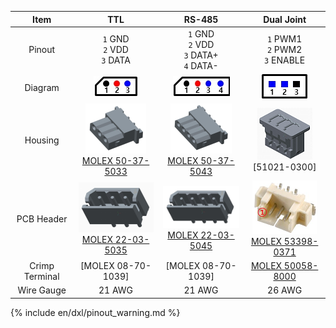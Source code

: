 
|Item|TTL|RS-485|Dual Joint|
|:---:|:---:|:---:|:---:|
|Pinout|`1` GND<br>`2` VDD<br>`3` DATA|`1` GND<br>`2` VDD<br>`3` DATA+<br>`4` DATA-|`1` PWM1<br>`2` PWM2<br>`3` ENABLE|
|Diagram|![](/assets/images/dxl/molex_22035035_diagram.png)|![](/assets/images/dxl/molex_22035045_diagram.png)|![](/assets/images/dxl/molex_588988000_diagram.png)|
|Housing|![](/assets/images/dxl/molex_50375033.png)<br />[MOLEX 50-37-5033]|![](/assets/images/dxl/molex_50375043.png)<br />[MOLEX 50-37-5043]|![](/assets/images/dxl/molex_510210300.png)<br />[51021-0300]|
|PCB Header|![](/assets/images/dxl/molex_22035035.png)<br />[MOLEX 22-03-5035]|![](/assets/images/dxl/molex_22035045.png)<br />[MOLEX 22-03-5045]|![](/assets/images/dxl/molex_533980371.png)<br />[MOLEX 53398-0371] |
|Crimp Terminal|[MOLEX 08-70-1039]|[MOLEX 08-70-1039]|[MOLEX 50058-8000]|
|Wire Gauge|21 AWG|21 AWG|26 AWG|

{% include en/dxl/pinout_warning.md %}

[MOLEX 50-37-5033]: http://www.molex.com/molex/products/datasheet.jsp?part=active/0050375033_CRIMP_HOUSINGS.xml
[MOLEX 22-03-5035]: http://www.molex.com/molex/products/datasheet.jsp?part=active/0022035035_PCB_HEADERS.xml
[MOLEX 50-37-5043]: http://www.molex.com/molex/products/datasheet.jsp?part=active/0050375043_CRIMP_HOUSINGS.xml
[MOLEX 22-03-5045]: http://www.molex.com/molex/products/datasheet.jsp?part=active/0022035045_PCB_HEADERS.xml
[MOLEX 80-70-1039]: http://www.molex.com/molex/products/datasheet.jsp?part=active/0008701039_CRIMP_TERMINALS.xml
[MOLEX 53398-0371]: https://uk.farnell.com/molex/53398-0371/header-smt-vertical-1-25mm-3way/dp/1125353
[MOLEX 51021-0300]: https://www.korean.molex.com/molex/products/datasheet.jsp?part=active/0510210300_CRIMP_HOUSINGS.xml
[MOLEX 50058-8000]: https://www.korean.molex.com/molex/products/datasheet.jsp?part=active/0500588000_CRIMP_TERMINALS.xml

